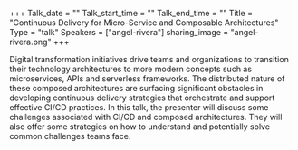 +++
Talk_date = ""
Talk_start_time = ""
Talk_end_time = ""
Title = "Continuous Delivery for Micro-Service and Composable Architectures"
Type = "talk"
Speakers = ["angel-rivera"]
sharing_image = "angel-rivera.png"
+++

Digital transformation initiatives drive teams and organizations to transition their technology architectures to more modern concepts such as microservices, APIs and serverless frameworks. The distributed nature of these composed architectures are surfacing significant obstacles in developing continuous delivery strategies that orchestrate and support effective CI/CD practices. In this talk, the presenter will discuss some challenges associated with CI/CD and composed architectures. They will also offer some strategies on how to understand and potentially solve common challenges teams face.
